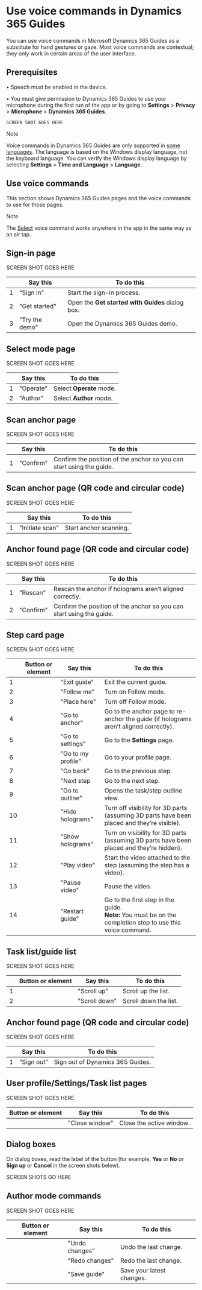 

# Use voice commands in Dynamics 365 Guides

You can use voice commands in Microsoft Dynamics 365 Guides as a substitute for hand gestures or gaze. Most voice commands are contextual; they only work in certain areas of the user 
interface. 

## Prerequisites

•	Speech must be enabled in the device.

•	You must give permission to Dynamics 365 Guides to use your microphone during the first run of the app or by going to **Settings** > **Privacy** > **Microphone** > 
**Dynamics 365 Guides**.

    SCREEN SHOT GOES HERE
    
> [!NOTE]
> Voice commands in Dynamics 365 Guides are only supported in [some languages](https://docs.microsoft.com/dynamics365/mixed-reality/guides/faq#what-languages-is-dynamics-365-guides-available-in). 
The language is based on the Windows display language, not the keyboard language. You can verify the Windows display language by selecting **Settings** > **Time and Language** > 
**Language**.

## Use voice commands

This section shows Dynamics 365 Guides pages and the voice commands to use for those pages.

> [!NOTE]
> The [Select](https://docs.microsoft.com/hololens/hololens-cortana#general-speech-commands) voice command works anywhere in the app in the same way as an air tap. 

## Sign-in page

SCREEN SHOT GOES HERE

||Say this|To do this|
|---|-----------------|-------------------------------------------|
|1|"Sign in"|Start the sign-in process.|
|2|"Get started"|Open the **Get started with Guides** dialog box.|
|3|"Try the demo"|Open the Dynamics 365 Guides demo.|

## Select mode page

SCREEN SHOT GOES HERE

||Say this|To do this|
|---|-----------------|-------------------------------------------|
|1|"Operate"|Select **Operate** mode.|
|2|"Author"|Select **Author** mode.|

## Scan anchor page

SCREEN SHOT GOES HERE

||Say this|To do this|
|---|-----------------|-------------------------------------------|
|1|"Confirm"|Confirm the position of the anchor so you can start using the guide.|

## Scan anchor page (QR code and circular code)

SCREEN SHOT GOES HERE

||Say this|To do this|
|---|-----------------|-------------------------------------------|
|1|"Initiate scan"|Start anchor scanning.|

## Anchor found page (QR code and circular code)

SCREEN SHOT GOES HERE

||Say this|To do this|
|---|-----------------|-------------------------------------------|
|1|"Rescan"|Rescan the anchor if holograms aren’t aligned correctly.|
|2|"Confirm"|Confirm the position of the anchor so you can start using the guide.|

## Step card page

SCREEN SHOT GOES HERE

||Button or element|Say this|To do this|
|---|----------|-------------------|-------------------------------------|
|1||"Exit guide"|Exit the current guide.|
|2||"Follow me"|Turn on Follow mode.|
|3||"Place here"|Turn off Follow mode.|
|4||"Go to anchor"|Go to the anchor page to re-anchor the guide (if holograms aren’t aligned correctly).|
|5||"Go to settings"|Go to the **Settings** page.|
|6||"Go to my profile"|Go to your profile page.|
|7||"Go back"|Go to the previous step.|
|8||"Next step|Go to the next step.|
|9||"Go to outline"|Opens the task/step outline view. ||
|10||"Hide holograms"|Turn off visibility for 3D parts (assuming 3D parts have been placed and they’re visible).|
|11||"Show holograms"|Turn on visibility for 3D parts (assuming 3D parts have been placed and they’re hidden).|
|12||"Play video"|Start the video attached to the step (assuming the step has a video).|
|13||"Pause video"|Pause the video.|
|14||"Restart guide"|Go to the first step in the guide.<br>**Note:** You must be on the completion step to use this voice command.|

## Task list/guide list

SCREEN SHOT GOES HERE

||Button or element|Say this|To do this|
|---|----------|-------------------|-------------------------------------|
|1||"Scroll up"|Scroll up the list.|
|2||"Scroll down"|Scroll down the list.|

## Anchor found page (QR code and circular code)

SCREEN SHOT GOES HERE

||Say this|To do this|
|---|-----------------|-------------------------------------------|
|1|"Sign out"|Sign out of Dynamics 365 Guides.|

## User profile/Settings/Task list pages

SCREEN SHOT GOES HERE

|Button or element|Say this|To do this|
|-----|-------------------|-------------------------------------|
||"Close window"|Close the active window.|

## Dialog boxes 

On dialog boxes, read the label of the button (for example, **Yes** or **No** or **Sign up** or **Cancel** in the screen shots below). 

SCREEN SHOTS GO HERE

## Author mode commands

SCREEN SHOT GOES HERE

|Button or element|Say this|To do this|
|-----|-------------------|-------------------------------------|
||"Undo changes"|Undo the last change.| 
||"Redo changes"|Redo the last change.|
||"Save guide"|Save your latest changes.|


